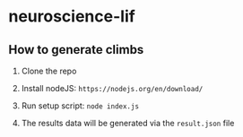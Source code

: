 # neuroscience-lif

## How to generate climbs

1. Clone the repo

2. Install nodeJS:
`https://nodejs.org/en/download/`

3. Run setup script:
`node index.js`

4. The results data will be generated via the `result.json` file
